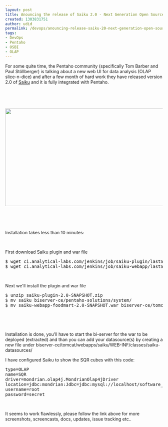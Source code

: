 ```yaml
---
layout: post
title: Anouncing the release of Saiku 2.0 - Next Generation Open Source Analytics
created: 1303831751
author: udid
permalink: /devops/anouncing-release-saiku-20-next-generation-open-source-analytics
tags:
- DevOps
- Pentaho
- OSBI
- OLAP
---
```

<p>For some quite time, the Pentaho community (<span class="tweet-user-name"><span class="tweet-full-name">specifically Tom Barber and </span></span><span class="tweet-user-name"><span class="tweet-full-name">Paul</span></span><span class="tweet-user-name"><span class="tweet-full-name"> St&ouml;llberger) is talking about a new web UI for data analysis (OLAP slice-n-dice) and after a few month of hard work they have released version 2.0 of <a href="http://analytical-labs.com/">Saiku</a> and it is fully integrated with Pentaho.</span></span></p>
<p>&nbsp;</p>
<!--break-->
<p>&nbsp;</p>
<p><img width="641" height="312" alt="" src="/files/Screen shot 2011-04-26 at 5_15_17 PM.png" /></p>
<p>&nbsp;</p>
<p>&nbsp;</p>
<p>Installation takes less than 10 minutes:</p>
<p>&nbsp;</p>
<p>First download Saiku plugin and war file</p>
<pre class="brush: jscript;" title="code">
$ wget ci.analytical-labs.com/jenkins/job/saiku-plugin/lastStableBuild/artifact/saiku-bi-platform-plugin/target/saiku-plugin-2.0-SNAPSHOT.zip
$ wget ci.analytical-labs.com/jenkins/job/saiku-webapp/lastStableBuild/artifact/saiku-webapp/target/saiku-webapp-foodmart-2.0-SNAPSHOT.war
</pre>
<p>&nbsp;</p>
<p style="margin-bottom: 0in;">Next we'll install the plugin and war file</p>
<pre class="brush: jscript;" title="code">
$ unzip saiku-plugin-2.0-SNAPSHOT.zip
$ mv saiku biserver-ce/pentaho-solutions/system/
$ mv saiku-webapp-foodmart-2.0-SNAPSHOT.war biserver-ce/tomcat/webapps/saiku.war
</pre>
<p style="margin-bottom: 0in;">&nbsp;</p>
<p style="margin-bottom: 0in;">&nbsp;</p>
<p style="margin-bottom: 0in;">Installation is done, you'll have to start the bi-server for the war to be deployed (extracted) and than you can add your datasource(s) by creating a new file under biserver-ce/tomcat/webapps/saiku/WEB-INF/classes/saiku-datasources/</p>
<p style="margin-bottom: 0in;">I have configured Saiku to show the SQR cubes with this code:</p>
<pre class="brush: jscript;" title="code">
type=OLAP
name=SQR
driver=mondrian.olap4j.MondrianOlap4jDriver
location=jdbc:mondrian:Jdbc=jdbc:mysql://localhost/software_qa_rpt;Catalog=../../pentaho-solutions/software-quality/issues.mondrian.xml;JdbcDrivers=com.mysql.jdbc.Driver;
username=root
password=secret
</pre>
<p>&nbsp;</p>
<p><span class="tweet-user-name"><span class="tweet-full-name"> It seems to work flawlessly, please follow the link above for more screenshots, screencasts, docs, updates, issue tracking etc..</span></span></p>
